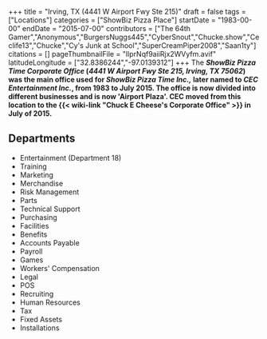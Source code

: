 +++
title = "Irving, TX (4441 W Airport Fwy Ste 215)"
draft = false
tags = ["Locations"]
categories = ["ShowBiz Pizza Place"]
startDate = "1983-00-00"
endDate = "2015-07-00"
contributors = ["The 64th Gamer","Anonymous","BurgersNuggs445","CyberSnout","Chucke.show","Ceclife13","Chucke","Cy's Junk at School","SuperCreamPiper2008","Saan1ty"]
citations = []
pageThumbnailFile = "lIprNqf9aiiRjx2WVyfm.avif"
latitudeLongitude = ["32.8386244","-97.0139312"]
+++
The ***ShowBiz Pizza Time Corporate Office* (*4441 W Airport Fwy Ste 215, Irving, TX 75062*) was the main office used for *ShowBiz Pizza Time Inc.,* later named to *CEC Entertainment Inc.*, from 1983 to July 2015.
The office is now divided into different businesses and is now 'Airport Plaza'. CEC moved from this location to the {{< wiki-link "Chuck E Cheese's Corporate Office" >}} in July of 2015.**

## Departments

- Entertainment (Department 18)
- Training
- Marketing
- Merchandise
- Risk Management
- Parts
- Technical Support
- Purchasing
- Facilities
- Benefits
- Accounts Payable
- Payroll
- Games
- Workers' Compensation
- Legal
- POS
- Recruiting
- Human Resources
- Tax
- Fixed Assets
- Installations
